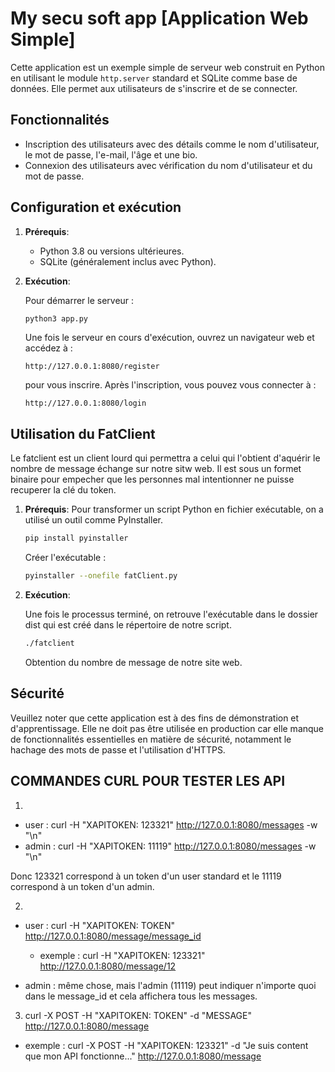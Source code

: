 # My secu soft app [Application Web Simple]

Cette application est un exemple simple de serveur web construit en Python en utilisant le module `http.server` standard et SQLite comme base de données. Elle permet aux utilisateurs de s'inscrire et de se connecter.

## Fonctionnalités

- Inscription des utilisateurs avec des détails comme le nom d'utilisateur, le mot de passe, l'e-mail, l'âge et une bio.
- Connexion des utilisateurs avec vérification du nom d'utilisateur et du mot de passe.

## Configuration et exécution

1. **Prérequis**:
   
   - Python 3.8 ou versions ultérieures.
   - SQLite (généralement inclus avec Python).

2. **Exécution**:

   Pour démarrer le serveur :

   ```bash
   python3 app.py
   ```

   Une fois le serveur en cours d'exécution, ouvrez un navigateur web et accédez à :

   ```
   http://127.0.0.1:8080/register
   ```

   pour vous inscrire. Après l'inscription, vous pouvez vous connecter à :

   ```
   http://127.0.0.1:8080/login
   ```

## Utilisation du FatClient

   Le fatclient est un client lourd qui permettra a celui qui l'obtient d'aquérir le nombre de message échange sur notre sitw web. Il est sous un formet binaire pour empecher que les personnes mal intentionner ne puisse recuperer la clé du token.

1. **Prérequis**:
   Pour transformer un script Python en fichier exécutable, on a utilisé un outil comme PyInstaller.
      
   ```bash
   pip install pyinstaller
   ```

   Créer l'exécutable :
   ```bash
   pyinstaller --onefile fatClient.py
   ```

2. **Exécution**:

   Une fois le processus terminé, on retrouve l'exécutable dans le dossier dist qui est créé dans le répertoire de notre script.

   ```bash
   ./fatclient
   ```

   Obtention du nombre de message de notre site web.


## Sécurité

Veuillez noter que cette application est à des fins de démonstration et d'apprentissage. Elle ne doit pas être utilisée en production car elle manque de fonctionnalités essentielles en matière de sécurité, notamment le hachage des mots de passe et l'utilisation d'HTTPS.





## COMMANDES CURL POUR TESTER LES API

1. 
- user : curl -H "XAPITOKEN: 123321" http://127.0.0.1:8080/messages -w "\n"
- admin : curl -H "XAPITOKEN: 11119" http://127.0.0.1:8080/messages -w "\n"

Donc 123321 correspond à un token d'un user standard et le 11119 correspond à un token d'un admin.

2. 
- user : curl -H "XAPITOKEN: TOKEN" http://127.0.0.1:8080/message/message_id
   - exemple : curl -H "XAPITOKEN: 123321" http://127.0.0.1:8080/message/12

- admin : même chose, mais l'admin (11119) peut indiquer n'importe quoi dans le message_id et cela affichera tous les messages.

3. curl -X POST -H "XAPITOKEN: TOKEN" -d "MESSAGE" http://127.0.0.1:8080/message
- exemple : curl -X POST -H "XAPITOKEN: 123321" -d "Je suis content que mon API fonctionne..." http://127.0.0.1:8080/message